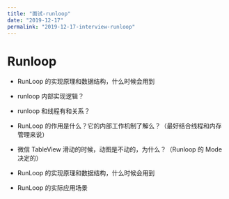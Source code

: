 ```yaml
---
title: "面试-runloop"
date: "2019-12-17"
permalink: "2019-12-17-interview-runloop"
---
```


# Runloop

- RunLoop 的实现原理和数据结构，什么时候会用到

- runloop 内部实现逻辑？
- runloop 和线程有和关系？

- RunLoop 的作用是什么？它的内部工作机制了解么？（最好结合线程和内存管理来说）
- 微信 TableView 滑动的时候，动图是不动的，为什么？（Runloop 的 Mode 决定的）
- RunLoop 的实现原理和数据结构，什么时候会用到
- RunLoop 的实际应用场景
